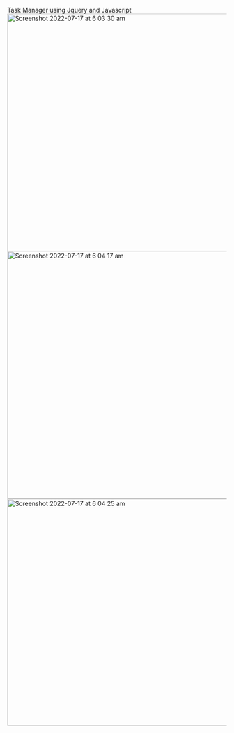 Task Manager using Jquery and Javascript
<img width="544" alt="Screenshot 2022-07-17 at 6 03 30 am" src="https://user-images.githubusercontent.com/83819910/179384769-2ec89ffb-2e3b-4f52-b60d-6e55d919eee2.png">
<img width="568" alt="Screenshot 2022-07-17 at 6 04 17 am" src="https://user-images.githubusercontent.com/83819910/179384772-942fa99a-0590-4b8d-949f-8376348822d4.png">
<img width="520" alt="Screenshot 2022-07-17 at 6 04 25 am" src="https://user-images.githubusercontent.com/83819910/179384774-07667591-aefd-4fd5-a455-f80cd6de14ad.png">
